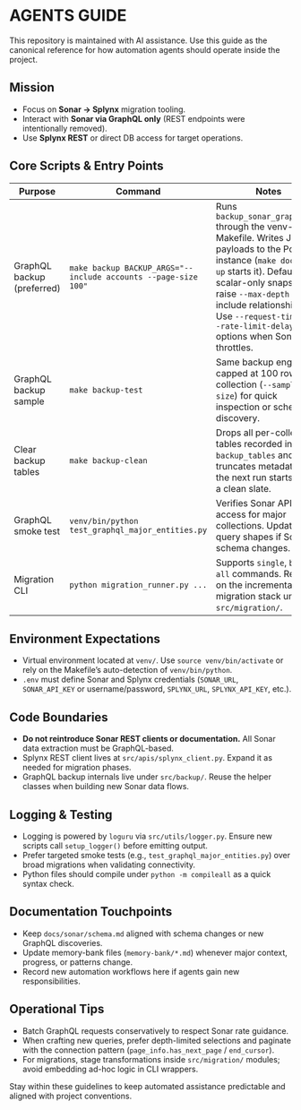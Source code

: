 # AGENTS GUIDE

This repository is maintained with AI assistance. Use this guide as the canonical reference for how automation agents should operate inside the project.

## Mission
- Focus on **Sonar → Splynx** migration tooling.
- Interact with **Sonar via GraphQL only** (REST endpoints were intentionally removed).
- Use **Splynx REST** or direct DB access for target operations.

## Core Scripts & Entry Points
| Purpose | Command | Notes |
| --- | --- | --- |
| GraphQL backup (preferred) | `make backup BACKUP_ARGS="--include accounts --page-size 100"` | Runs `backup_sonar_graphql.py` through the venv-aware Makefile. Writes JSON payloads to the Postgres instance (`make docker-up` starts it). Defaults to scalar-only snapshots; raise `--max-depth` to include relationships. Use `--request-timeout`/`--rate-limit-delay` options when Sonar throttles. |
| GraphQL backup sample | `make backup-test` | Same backup engine but capped at 100 rows per collection (`--sample-size`) for quick inspection or schema discovery. |
| Clear backup tables | `make backup-clean` | Drops all per-collection tables recorded in `backup_tables` and truncates metadata so the next run starts from a clean slate. |
| GraphQL smoke test | `venv/bin/python test_graphql_major_entities.py` | Verifies Sonar API access for major collections. Update query shapes if Sonar schema changes. |
| Migration CLI | `python migration_runner.py ...` | Supports `single`, `batch`, `all` commands. Relies on the incremental migration stack under `src/migration/`. |

## Environment Expectations
- Virtual environment located at `venv/`. Use `source venv/bin/activate` or rely on the Makefile’s auto-detection of `venv/bin/python`.
- `.env` must define Sonar and Splynx credentials (`SONAR_URL`, `SONAR_API_KEY` or username/password, `SPLYNX_URL`, `SPLYNX_API_KEY`, etc.).

## Code Boundaries
- **Do not reintroduce Sonar REST clients or documentation.** All Sonar data extraction must be GraphQL-based.
- Splynx REST client lives at `src/apis/splynx_client.py`. Expand it as needed for migration phases.
- GraphQL backup internals live under `src/backup/`. Reuse the helper classes when building new Sonar data flows.

## Logging & Testing
- Logging is powered by `loguru` via `src/utils/logger.py`. Ensure new scripts call `setup_logger()` before emitting output.
- Prefer targeted smoke tests (e.g., `test_graphql_major_entities.py`) over broad migrations when validating connectivity.
- Python files should compile under `python -m compileall` as a quick syntax check.

## Documentation Touchpoints
- Keep `docs/sonar/schema.md` aligned with schema changes or new GraphQL discoveries.
- Update memory-bank files (`memory-bank/*.md`) whenever major context, progress, or patterns change.
- Record new automation workflows here if agents gain new responsibilities.

## Operational Tips
- Batch GraphQL requests conservatively to respect Sonar rate guidance.
- When crafting new queries, prefer depth-limited selections and paginate with the connection pattern (`page_info.has_next_page` / `end_cursor`).
- For migrations, stage transformations inside `src/migration/` modules; avoid embedding ad-hoc logic in CLI wrappers.

Stay within these guidelines to keep automated assistance predictable and aligned with project conventions.
